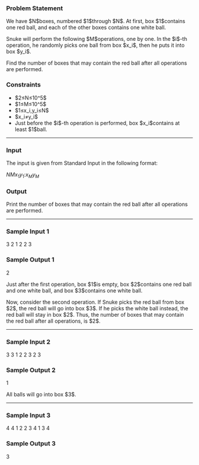 
<div>

<span>

<span>

<div>

<section>

### **Problem Statement**

<p>
We have $N$boxes, numbered $1$through $N$. At first, box $1$contains one red ball, and each of the other boxes contains one white ball.
</p>

<p>
Snuke will perform the following $M$operations, one by one. In the $i$-th operation, he randomly picks one ball from box $x_i$, then he puts it into box $y_i$.
</p>

<p>
Find the number of boxes that may contain the red ball after all operations are performed.
</p>

</section>

</div>

<div>

<section>

### **Constraints**

<ul>

<li>
$2≤N≤10^5$
</li>

<li>
$1≤M≤10^5$
</li>

<li>
$1≤x_i,y_i≤N$
</li>

<li>
$x_i≠y_i$
</li>

<li>
Just before the $i$-th operation is performed, box $x_i$contains at least $1$ball.
</li>

</ul>

</section>

</div>

---

<div>

<div>

<section>

### **Input**

<p>
The input is given from Standard Input in the following format:
</p>

<div>

$N$$M$$x_1$$y_1$$:$$x_M$$y_M$
</div>

</section>

</div>

<div>

<section>

### **Output**

<p>
Print the number of boxes that may contain the red ball after all operations are performed.
</p>

</section>

</div>

</div>

---

<div>

<section>

### **Sample Input 1**

<div>

3 2
1 2
2 3

</div>

</section>

</div>

<div>

<section>

### **Sample Output 1**

<div>

2

</div>

<p>
Just after the first operation, box $1$is empty, box $2$contains one red ball and one white ball, and box $3$contains one white ball.
</p>

<p>
Now, consider the second operation. If Snuke picks the red ball from box $2$, the red ball will go into box $3$. If he picks the white ball instead, the red ball will stay in box $2$.
Thus, the number of boxes that may contain the red ball after all operations, is $2$.
</p>

</section>

</div>

---

<div>

<section>

### **Sample Input 2**

<div>

3 3
1 2
2 3
2 3

</div>

</section>

</div>

<div>

<section>

### **Sample Output 2**

<div>

1

</div>

<p>
All balls will go into box $3$.
</p>

</section>

</div>

---

<div>

<section>

### **Sample Input 3**

<div>

4 4
1 2
2 3
4 1
3 4

</div>

</section>

</div>

<div>

<section>

### **Sample Output 3**

<div>

3

</div>

</section>

</div>

</span>

</span>

</div>
